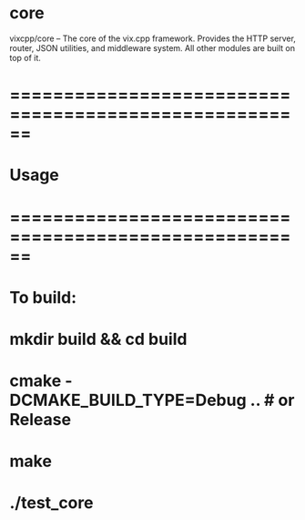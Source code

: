 # core

vixcpp/core – The core of the vix.cpp framework. Provides the HTTP server, router, JSON utilities, and middleware system. All other modules are built on top of it.

# ======================================================

# Usage

# ======================================================

# To build:

# mkdir build && cd build

# cmake -DCMAKE_BUILD_TYPE=Debug .. # or Release

# make

# ./test_core
